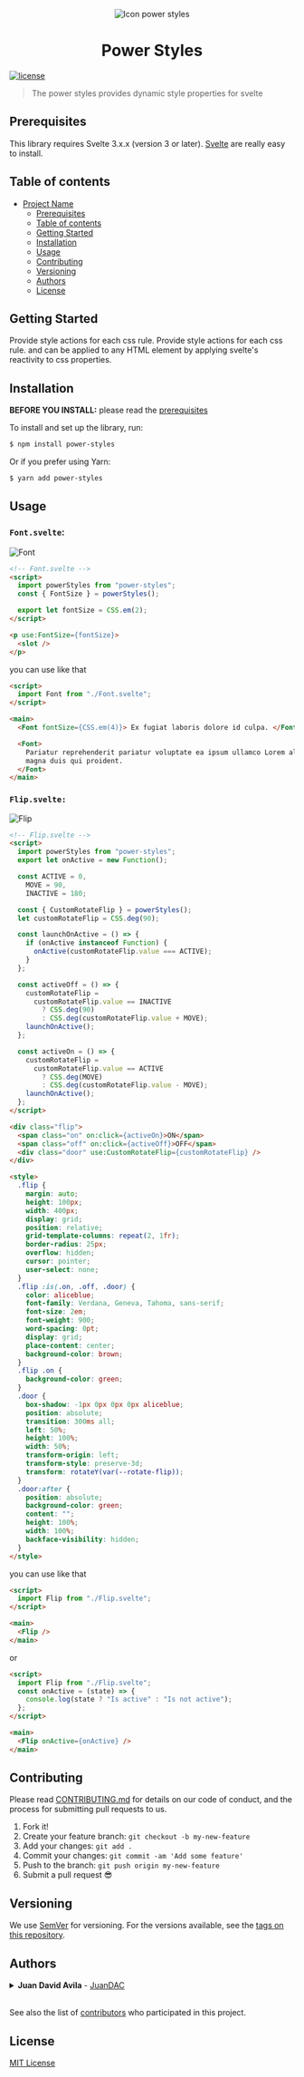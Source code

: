 <p align="center">
<img alt="Icon power styles" src="https://github.com/JuanDAC/power-styles/blob/main/examples/power-styles-logo.svg?raw=true"/> 
</p>
<h1 align="center">Power Styles</h1>

[![license](https://img.shields.io/npm/l/svelte.svg)](https://raw.githubusercontent.com/JuanDAC/power-styles/main/LICENSE) 

> The power styles provides dynamic style properties for svelte

## Prerequisites

This library requires Svelte 3.x.x (version 3 or later).
[Svelte](https://svelte.dev/) are really easy to install.

## Table of contents

- [Project Name](#project-name)
  - [Prerequisites](#prerequisites)
  - [Table of contents](#table-of-contents)
  - [Getting Started](#getting-started)
  - [Installation](#installation)
  - [Usage](#usage)
  - [Contributing](#contributing)
  - [Versioning](#versioning)
  - [Authors](#authors)
  - [License](#license)

## Getting Started

Provide style actions for each css rule. Provide style actions for each css rule. and can be applied to any HTML element by applying svelte's reactivity to css properties.

## Installation

**BEFORE YOU INSTALL:** please read the [prerequisites](#prerequisites)

To install and set up the library, run:

```sh
$ npm install power-styles
```

Or if you prefer using Yarn:

```sh
$ yarn add power-styles
```

## Usage

### `Font.svelte`:

![Font](https://github.com/JuanDAC/power-styles/blob/main/examples/simple_font.png?raw=true)

```html
<!-- Font.svelte -->
<script>
  import powerStyles from "power-styles";
  const { FontSize } = powerStyles();

  export let fontSize = CSS.em(2);
</script>

<p use:FontSize={fontSize}>
  <slot />
</p>
```

you can use like that

```html
<script>
  import Font from "./Font.svelte";
</script>

<main>
  <Font fontSize={CSS.em(4)}> Ex fugiat laboris dolore id culpa. </Font>

  <Font>
    Pariatur reprehenderit pariatur voluptate ea ipsum ullamco Lorem aliquip
    magna duis qui proident.
  </Font>
</main>
```

### `Flip.svelte:`

![Flip](https://github.com/JuanDAC/power-styles/blob/main/examples/advance.gif?raw=true) 


```html
<!-- Flip.svelte -->
<script>
  import powerStyles from "power-styles";
  export let onActive = new Function();

  const ACTIVE = 0,
    MOVE = 90,
    INACTIVE = 180;

  const { CustomRotateFlip } = powerStyles();
  let customRotateFlip = CSS.deg(90);

  const launchOnActive = () => {
    if (onActive instanceof Function) {
      onActive(customRotateFlip.value === ACTIVE);
    }
  };

  const activeOff = () => {
    customRotateFlip =
      customRotateFlip.value == INACTIVE
        ? CSS.deg(90)
        : CSS.deg(customRotateFlip.value + MOVE);
    launchOnActive();
  };

  const activeOn = () => {
    customRotateFlip =
      customRotateFlip.value == ACTIVE
        ? CSS.deg(MOVE)
        : CSS.deg(customRotateFlip.value - MOVE);
    launchOnActive();
  };
</script>

<div class="flip">
  <span class="on" on:click={activeOn}>ON</span>
  <span class="off" on:click={activeOff}>OFF</span>
  <div class="door" use:CustomRotateFlip={customRotateFlip} />
</div>

<style>
  .flip {
    margin: auto;
    height: 100px;
    width: 400px;
    display: grid;
    position: relative;
    grid-template-columns: repeat(2, 1fr);
    border-radius: 25px;
    overflow: hidden;
    cursor: pointer;
    user-select: none;
  }
  .flip :is(.on, .off, .door) {
    color: aliceblue;
    font-family: Verdana, Geneva, Tahoma, sans-serif;
    font-size: 2em;
    font-weight: 900;
    word-spacing: 0pt;
    display: grid;
    place-content: center;
    background-color: brown;
  }
  .flip .on {
    background-color: green;
  }
  .door {
    box-shadow: -1px 0px 0px 0px aliceblue;
    position: absolute;
    transition: 300ms all;
    left: 50%;
    height: 100%;
    width: 50%;
    transform-origin: left;
    transform-style: preserve-3d;
    transform: rotateY(var(--rotate-flip));
  }
  .door:after {
    position: absolute;
    background-color: green;
    content: "";
    height: 100%;
    width: 100%;
    backface-visibility: hidden;
  }
</style>
```

you can use like that

```html
<script>
  import Flip from "./Flip.svelte";
</script>

<main>
  <Flip />
</main>
```

or

```html
<script>
  import Flip from "./Flip.svelte";
  const onActive = (state) => {
    console.log(state ? "Is active" : "Is not active");
  };
</script>

<main>
  <Flip onActive={onActive} />
</main>
```

## Contributing

Please read [CONTRIBUTING.md](CONTRIBUTING.md) for details on our code of conduct, and the process for submitting pull requests to us.

1.  Fork it!
2.  Create your feature branch: `git checkout -b my-new-feature`
3.  Add your changes: `git add .`
4.  Commit your changes: `git commit -am 'Add some feature'`
5.  Push to the branch: `git push origin my-new-feature`
6.  Submit a pull request :sunglasses:

## Versioning

We use [SemVer](http://semver.org/) for versioning. For the versions available, see the [tags on this repository](https://github.com/JuanDAC/power-styles/tags).

## Authors

<details  style="user-select: none;">
	<summary>
		<strong style="user-select: none;cursor: pointer;">Juan David Avila</strong> - <a href="https://github.com/JuanDAC" target="_blank">JuanDAC</a>
	</summary>
	<img align="center" src="https://github-readme-stats.vercel.app/api/top-langs/?username=JuanDAC&layout=compact&theme=vue&langs_count=6" alt="adri-er github stats"/>
</details>

<br/>

See also the list of [contributors](https://github.com/JuanDAC/power-styles/contributors) who participated in this project.

## License

[MIT License](https://raw.githubusercontent.com/JuanDAC/power-styles/main/LICENSE)
